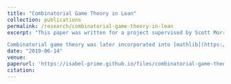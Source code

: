 ```yaml
---
title: "Combinatorial Game Theory in Lean"
collection: publications
permalink: /research/combinatorial-game-theory-in-lean
excerpt: "This paper was written for a project supervised by Scott Morrison, in which we attempted to formalise the basic definitions of combinatorial games using the interactive theorem proving language Lean. While this theory is mostly elementary, it interacted in surprising ways with Lean's inductive type system. 

Combinatorial game theory was later incorporated into [mathlib](https://github.com/leanprover-community/mathlib), in part based on the work done in this project."
date: "2019-06-14"
venue:
paperurl: 'https://isabel-prime.github.io/files/combinatorial-game-theory-in-lean.pdf'
citation: 
---
```

